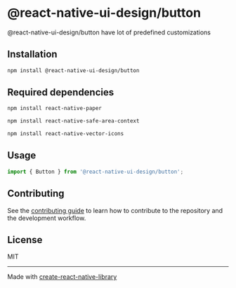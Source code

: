 # @react-native-ui-design/button

@react-native-ui-design/button have lot of predefined customizations

## Installation

```sh
npm install @react-native-ui-design/button
```
## Required dependencies
```sh
npm install react-native-paper

npm install react-native-safe-area-context

npm install react-native-vector-icons
```

## Usage

```js
import { Button } from '@react-native-ui-design/button';

```

## Contributing

See the [contributing guide](CONTRIBUTING.md) to learn how to contribute to the repository and the development workflow.

## License

MIT

---

Made with [create-react-native-library](https://github.com/callstack/react-native-builder-bob)

